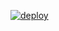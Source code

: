 [![deploy](https://github.com/nuoxoxo/gig/actions/workflows/deploy.yml/badge.svg)](https://github.com/nuoxoxo/gig/actions/workflows/deploy.yml)
